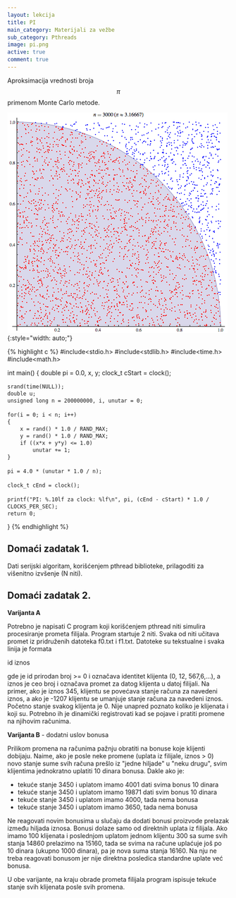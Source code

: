 ```yaml
---
layout: lekcija
title: PI
main_category: Materijali za vežbe
sub_category: Pthreads
image: pi.png
active: true
comment: true
---
```


Aproksimacija vrednosti broja $$ \pi $$ primenom Monte Carlo metode.

![Monte Carlo](/assets/os2/montecarlo.gif "Monte Carlo"){:style="width: auto;"}

{% highlight c %}
#include<stdio.h>
#include<stdlib.h>
#include<time.h>
#include<math.h>

int main()
{
    double pi = 0.0, x, y;
    clock_t cStart = clock();

    srand(time(NULL));
    double u;
    unsigned long n = 200000000, i, unutar = 0;

    for(i = 0; i < n; i++)
    {
        x = rand() * 1.0 / RAND_MAX;
        y = rand() * 1.0 / RAND_MAX;
        if ((x*x + y*y) <= 1.0)
            unutar += 1;
    }

    pi = 4.0 * (unutar * 1.0 / n);

    clock_t cEnd = clock();

    printf("PI: %.10lf za clock: %lf\n", pi, (cEnd - cStart) * 1.0 / CLOCKS_PER_SEC);
    return 0;
}
{% endhighlight %}

## Domaći zadatak 1.

Dati serijski algoritam, korišćenjem pthread biblioteke, prilagoditi za višenitno izvšenje (N niti).

## Domaći zadatak 2.

**Varijanta A**

Potrebno je napisati C program koji korišćenjem pthread niti simulira procesiranje prometa filijala. Program startuje 2 niti. Svaka od niti učitava promet iz pridruženih datoteka f0.txt i f1.txt. Datoteke su tekstualne i svaka linija je formata

id iznos

gde je id prirodan broj >= 0 i označava identitet klijenta (0, 12, 567,6,...), a iznos je ceo broj i označava promet za datog klijenta u datoj filijali. Na primer, ako je iznos 345, klijentu se povećava stanje računa za navedeni iznos, a ako je -1207 klijentu se umanjuje stanje računa za navedeni iznos. Početno stanje svakog klijenta je 0. Nije unapred poznato koliko je klijenata i koji su. Potrebno ih je dinamički registrovati kad se pojave i pratiti promene na njihovim računima.

**Varijanta B** - dodatni uslov bonusa

Prilikom promena na računima pažnju obratiti na bonuse koje klijenti dobijaju. Naime, ako je posle neke promene (uplata iz filijale, iznos > 0) novo stanje sume svih računa prešlo iz "jedne hiljade" u "neku drugu", svim klijentima jednokratno uplatiti 10 dinara bonusa. Dakle ako je:

- tekuće stanje 3450 i uplatom imamo 4001 dati svima bonus 10 dinara
- tekuće stanje 3450 i uplatom imamo 19871 dati svim bonus 10 dinara
- tekuće stanje 3450 i uplatom imamo 4000, tada nema bonusa
- tekuće stanje 3450 i uplatom imamo 3650, tada nema bonusa

Ne reagovati novim bonusima u slučaju da dodati bonusi proizvode prelazak između hiljada iznosa. Bonusi dolaze samo od direktnih uplata iz filijala. Ako imamo 100 klijenata i poslednjom uplatom jednom klijentu 300 sa sume svih stanja 14860 prelazimo na 15160, tada se svima na račune uplaćuje još po 10 dinara (ukupno 1000 dinara), pa je nova suma stanja 16160. Na nju ne treba reagovati bonusom jer nije direktna posledica standardne uplate već
bonusa.

U obe varijante, na kraju obrade prometa filijala program ispisuje tekuće stanje svih klijenata posle svih promena.
